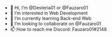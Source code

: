 - 👋 Hi, I’m @Desteria01 or @Fauzaro01
- 👀 I’m interested in Web Development
- 🌱 I’m currently learning Back-end Web
- 💞️ I’m looking to collaborate on @Fauzaro01
- 📫 How to reach me Discord: Fauzaro01#2148

<!---
Desteria01/Desteria01 is a ✨ special ✨ repository because its `README.md` (this file) appears on your GitHub profile.
You can click the Preview link to take a look at your changes.
--->
